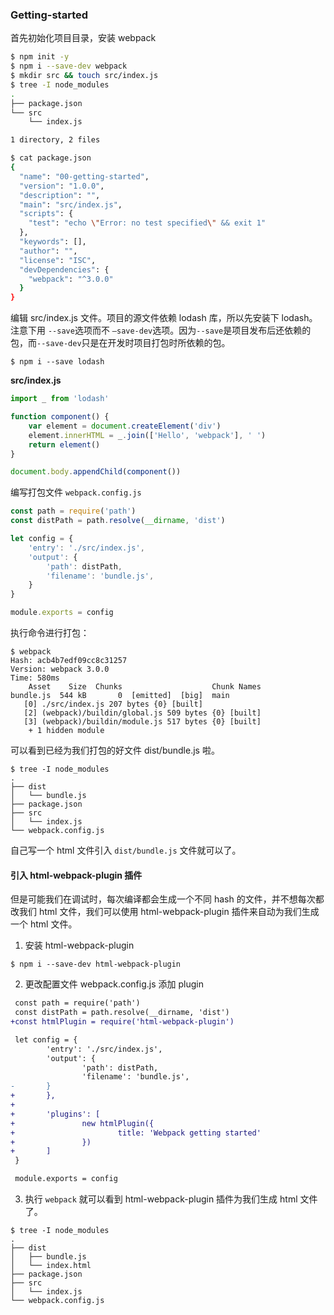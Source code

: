 ### Getting-started 

首先初始化项目目录，安装 webpack

```bash
$ npm init -y
$ npm i --save-dev webpack
$ mkdir src && touch src/index.js
$ tree -I node_modules
.
├── package.json
└── src
    └── index.js

1 directory, 2 files

$ cat package.json
{
  "name": "00-getting-started",
  "version": "1.0.0",
  "description": "",
  "main": "src/index.js",
  "scripts": {
    "test": "echo \"Error: no test specified\" && exit 1"
  },
  "keywords": [],
  "author": "",
  "license": "ISC",
  "devDependencies": {
    "webpack": "^3.0.0"
  }
}
```

编辑 src/index.js 文件。项目的源文件依赖 lodash 库，所以先安装下 lodash。 注意下用 `--save`选项而不 `—save-dev`选项。因为`--save`是项目发布后还依赖的包，而`--save-dev`只是在开发时项目打包时所依赖的包。

```
$ npm i --save lodash
```

**src/index.js**

```javascript
import _ from 'lodash'

function component() {
	var element = document.createElement('div')
	element.innerHTML = _.join(['Hello', 'webpack'], ' ')
	return element()
}

document.body.appendChild(component())
```

编写打包文件 `webpack.config.js`

```javascript
const path = require('path')
const distPath = path.resolve(__dirname, 'dist')

let config = {
	'entry': './src/index.js',
	'output': {
		'path': distPath,
		'filename': 'bundle.js',
	}
}

module.exports = config
```

执行命令进行打包：

```shell
$ webpack
Hash: acb4b7edf09cc8c31257
Version: webpack 3.0.0
Time: 580ms
    Asset    Size  Chunks                    Chunk Names
bundle.js  544 kB       0  [emitted]  [big]  main
   [0] ./src/index.js 207 bytes {0} [built]
   [2] (webpack)/buildin/global.js 509 bytes {0} [built]
   [3] (webpack)/buildin/module.js 517 bytes {0} [built]
    + 1 hidden module
```

可以看到已经为我们打包的好文件 dist/bundle.js 啦。

```shell
$ tree -I node_modules
.
├── dist
│   └── bundle.js
├── package.json
├── src
│   └── index.js
└── webpack.config.js
```

自己写一个 html 文件引入 `dist/bundle.js` 文件就可以了。

#### 引入 html-webpack-plugin 插件

但是可能我们在调试时，每次编译都会生成一个不同 hash 的文件，并不想每次都改我们 html 文件，我们可以使用 html-webpack-plugin 插件来自动为我们生成一个  html 文件。

1. 安装 html-webpack-plugin 

```
$ npm i --save-dev html-webpack-plugin
```

2. 更改配置文件 webpack.config.js 添加 plugin

```diff
 const path = require('path')
 const distPath = path.resolve(__dirname, 'dist')
+const htmlPlugin = require('html-webpack-plugin')

 let config = {
        'entry': './src/index.js',
        'output': {
                'path': distPath,
                'filename': 'bundle.js',
-       }
+       },
+
+       'plugins': [
+               new htmlPlugin({
+                       title: 'Webpack getting started'
+               })
+       ]
 }

 module.exports = config
```

3. 执行 `webpack` 就可以看到 html-webpack-plugin 插件为我们生成 html 文件了。

```shell
$ tree -I node_modules
.
├── dist
│   ├── bundle.js
│   └── index.html
├── package.json
├── src
│   └── index.js
└── webpack.config.js
```

